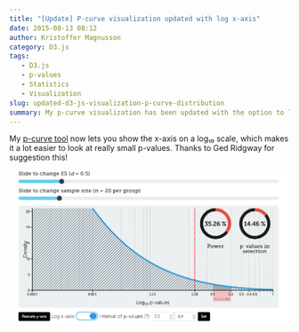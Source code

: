 ```yaml
---
title: "[Update] P-curve visualization updated with log x-axis"
date: 2015-08-13 08:12
author: Kristoffer Magnusson
category: D3.js
tags: 
   - D3.js
   - p-values
   - Statistics
   - Visualization
slug: updated-d3-js-visualization-p-curve-distribution
summary: My p-curve visualization has been updated with the option to log the x-axis. 
---
```


My [p-curve tool](http://rpsychologist.com/d3/pdist) now lets you show the x-axis on a log₁₀ scale, which makes it a lot easier to look at really small p-values. Thanks to Ged Ridgway for suggestion this! 

[![P-curve distribution updated with log x-axis. By Kristoffer Magnusson](./img/update-p-curve-log.png)](http://rpsychologist.com/d3/pdist)



